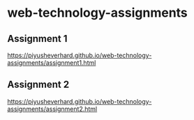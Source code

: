 # web-technology-assignments
## Assignment 1
https://piyusheverhard.github.io/web-technology-assignments/assignment1.html
## Assignment 2
https://piyusheverhard.github.io/web-technology-assignments/assignment2.html
